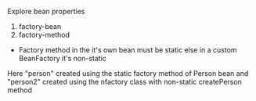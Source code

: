 Explore bean properties
1. factory-bean
2. factory-method

- Factory method in the it's own bean must be static else in a custom BeanFactory it's non-static

Here "person" created using the static factory method of Person bean
and "person2" created using the nfactory class with non-static createPerson method